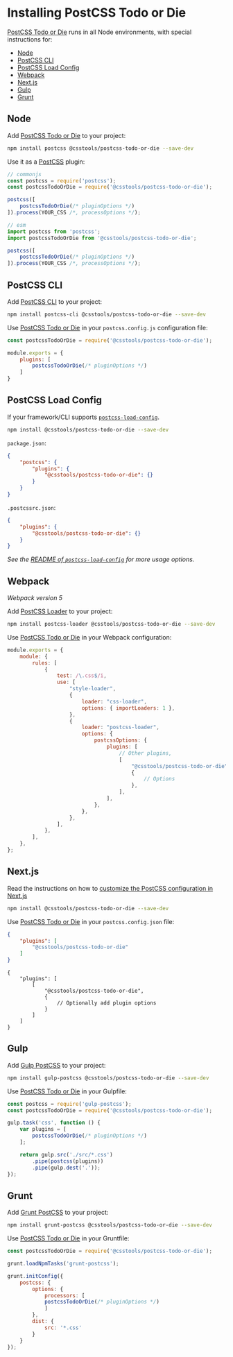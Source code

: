 # Installing PostCSS Todo or Die

[PostCSS Todo or Die] runs in all Node environments, with special instructions for:

- [Node](#node)
- [PostCSS CLI](#postcss-cli)
- [PostCSS Load Config](#postcss-load-config)
- [Webpack](#webpack)
- [Next.js](#nextjs)
- [Gulp](#gulp)
- [Grunt](#grunt)



## Node

Add [PostCSS Todo or Die] to your project:

```bash
npm install postcss @csstools/postcss-todo-or-die --save-dev
```

Use it as a [PostCSS] plugin:

```js
// commonjs
const postcss = require('postcss');
const postcssTodoOrDie = require('@csstools/postcss-todo-or-die');

postcss([
	postcssTodoOrDie(/* pluginOptions */)
]).process(YOUR_CSS /*, processOptions */);
```

```js
// esm
import postcss from 'postcss';
import postcssTodoOrDie from '@csstools/postcss-todo-or-die';

postcss([
	postcssTodoOrDie(/* pluginOptions */)
]).process(YOUR_CSS /*, processOptions */);
```

## PostCSS CLI

Add [PostCSS CLI] to your project:

```bash
npm install postcss-cli @csstools/postcss-todo-or-die --save-dev
```

Use [PostCSS Todo or Die] in your `postcss.config.js` configuration file:

```js
const postcssTodoOrDie = require('@csstools/postcss-todo-or-die');

module.exports = {
	plugins: [
		postcssTodoOrDie(/* pluginOptions */)
	]
}
```

## PostCSS Load Config

If your framework/CLI supports [`postcss-load-config`](https://github.com/postcss/postcss-load-config).

```bash
npm install @csstools/postcss-todo-or-die --save-dev
```

`package.json`:

```json
{
	"postcss": {
		"plugins": {
			"@csstools/postcss-todo-or-die": {}
		}
	}
}
```

`.postcssrc.json`:

```json
{
	"plugins": {
		"@csstools/postcss-todo-or-die": {}
	}
}
```

_See the [README of `postcss-load-config`](https://github.com/postcss/postcss-load-config#usage) for more usage options._

## Webpack

_Webpack version 5_

Add [PostCSS Loader] to your project:

```bash
npm install postcss-loader @csstools/postcss-todo-or-die --save-dev
```

Use [PostCSS Todo or Die] in your Webpack configuration:

```js
module.exports = {
	module: {
		rules: [
			{
				test: /\.css$/i,
				use: [
					"style-loader",
					{
						loader: "css-loader",
						options: { importLoaders: 1 },
					},
					{
						loader: "postcss-loader",
						options: {
							postcssOptions: {
								plugins: [
									// Other plugins,
									[
										"@csstools/postcss-todo-or-die",
										{
											// Options
										},
									],
								],
							},
						},
					},
				],
			},
		],
	},
};
```

## Next.js

Read the instructions on how to [customize the PostCSS configuration in Next.js](https://nextjs.org/docs/advanced-features/customizing-postcss-config)

```bash
npm install @csstools/postcss-todo-or-die --save-dev
```

Use [PostCSS Todo or Die] in your `postcss.config.json` file:

```json
{
	"plugins": [
		"@csstools/postcss-todo-or-die"
	]
}
```

```json5
{
	"plugins": [
		[
			"@csstools/postcss-todo-or-die",
			{
				// Optionally add plugin options
			}
		]
	]
}
```

## Gulp

Add [Gulp PostCSS] to your project:

```bash
npm install gulp-postcss @csstools/postcss-todo-or-die --save-dev
```

Use [PostCSS Todo or Die] in your Gulpfile:

```js
const postcss = require('gulp-postcss');
const postcssTodoOrDie = require('@csstools/postcss-todo-or-die');

gulp.task('css', function () {
	var plugins = [
		postcssTodoOrDie(/* pluginOptions */)
	];

	return gulp.src('./src/*.css')
		.pipe(postcss(plugins))
		.pipe(gulp.dest('.'));
});
```

## Grunt

Add [Grunt PostCSS] to your project:

```bash
npm install grunt-postcss @csstools/postcss-todo-or-die --save-dev
```

Use [PostCSS Todo or Die] in your Gruntfile:

```js
const postcssTodoOrDie = require('@csstools/postcss-todo-or-die');

grunt.loadNpmTasks('grunt-postcss');

grunt.initConfig({
	postcss: {
		options: {
			processors: [
			postcssTodoOrDie(/* pluginOptions */)
			]
		},
		dist: {
			src: '*.css'
		}
	}
});
```

[Gulp PostCSS]: https://github.com/postcss/gulp-postcss
[Grunt PostCSS]: https://github.com/nDmitry/grunt-postcss
[PostCSS]: https://github.com/postcss/postcss
[PostCSS CLI]: https://github.com/postcss/postcss-cli
[PostCSS Loader]: https://github.com/postcss/postcss-loader
[PostCSS Todo or Die]: https://github.com/csstools/postcss-plugins/tree/main/plugins/postcss-todo-or-die
[Next.js]: https://nextjs.org
